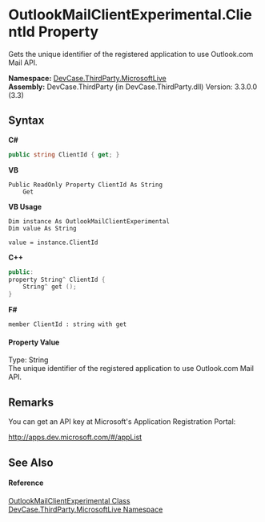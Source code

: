 # OutlookMailClientExperimental.ClientId Property 
 

Gets the unique identifier of the registered application to use Outlook.com Mail API.

**Namespace:**&nbsp;<a href="N_DevCase_ThirdParty_MicrosoftLive">DevCase.ThirdParty.MicrosoftLive</a><br />**Assembly:**&nbsp;DevCase.ThirdParty (in DevCase.ThirdParty.dll) Version: 3.3.0.0 (3.3)

## Syntax

**C#**<br />
``` C#
public string ClientId { get; }
```

**VB**<br />
``` VB
Public ReadOnly Property ClientId As String
	Get
```

**VB Usage**<br />
``` VB Usage
Dim instance As OutlookMailClientExperimental
Dim value As String

value = instance.ClientId

```

**C++**<br />
``` C++
public:
property String^ ClientId {
	String^ get ();
}
```

**F#**<br />
``` F#
member ClientId : string with get

```


#### Property Value
Type: String<br />The unique identifier of the registered application to use Outlook.com Mail API.

## Remarks
You can get an API key at Microsoft's Application Registration Portal: 

<a href="http://apps.dev.microsoft.com/#/appList" target="_blank">http://apps.dev.microsoft.com/#/appList</a>

## See Also


#### Reference
<a href="T_DevCase_ThirdParty_MicrosoftLive_OutlookMailClientExperimental">OutlookMailClientExperimental Class</a><br /><a href="N_DevCase_ThirdParty_MicrosoftLive">DevCase.ThirdParty.MicrosoftLive Namespace</a><br />